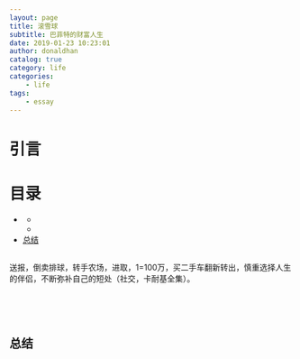 ```yaml
---
layout: page
title: 滚雪球
subtitle: 巴菲特的财富人生
date: 2019-01-23 10:23:01
author: donaldhan
catalog: true
category: life
categories:
    - life
tags:
    - essay
---
```


# 引言



# 目录
* [](#)
    * [](#)
    * [](#)
* [总结](#总结)

##



送报，倒卖排球，转手农场，进取，1=100万，买二手车翻新转出，慎重选择人生的伴侣，不断弥补自己的短处（社交，卡耐基全集）。


```java
```


###

```java
```


###

```java
```


## 总结
